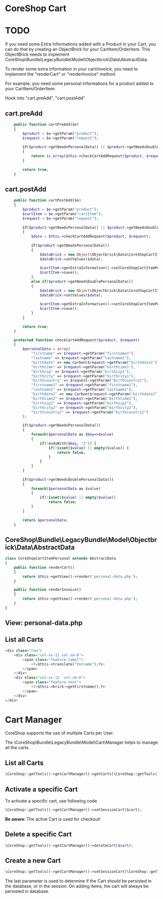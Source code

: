 # CoreShop Cart

# TODO

If you need some Extra Informations added with a Product in your Cart, you can do that by creating an ObjectBrick for your CartItem/OrderItem. This ObjectBrick needs to implement CoreShop\Bundle\LegacyBundle\Model\Objectbrick\Data\AbstractData.

To render some extra information in your cart/invoice, you need to implement the "renderCart" or "renderInvoice" method.

For example, you need some personal informations for a product added to your CartItem/OrderItem:

Hook into "cart.preAdd", "cart.postAdd"

## cart.preAdd
```php
    public function cartPreAdd($e)
    {
        $product = $e->getParam("product");
        $request = $e->getParam("request");
        
        if($product->getNeedsPersonalData() || $product->getNeedsDoublePersonalData())
        {
            return is_array($this->checkCartAddRequest($product, $request));
        }
        
        return true;
    }
```

## cart.postAdd
```php
    public function cartPostAdd($e)
    {
        $product = $e->getParam("product");
        $cartItem = $e->getParam("cartItem");
        $request = $e->getParam("request");
        
        if($product->getNeedsPersonalData() || $product->getNeedsDoublePersonalData())
        {
            $data = $this->checkCartAddRequest($product, $request);
            
            if($product->getNeedsPersonalData())
            {
                $dataBrick = new Object\Objectbrick\Data\CoreShopCartItemPersonal($cartItem);
                $dataBrick->setValues($data);
                
                $cartItem->getExtraInformation()->setCoreShopCartItemPersonal($dataBrick);
                $cartItem->save();
            }
            else if($product->getNeedsDoublePersonalData())
            {
                $dataBrick = new Object\Objectbrick\Data\CoreShopCartItemPersonalDouble($cartItem);
                $dataBrick->setValues($data);
                
                $cartItem->getExtraInformation()->setCoreShopCartItemPersonalDouble($dataBrick);
                $cartItem->save();
            }
        }
        
        return true;
    }

    protected function checkCartAddRequest($product, $request)
    {
        $personalData = array(
            "firstname" => $request->getParam("firstname1"),
            "lastname" => $request->getParam("lastname1"),
            "birthdate" => new Carbon($request->getParam("birthdate1")),
            "birthtime" => $request->getParam("birthtime1"),
            "birthzip" => $request->getParam("birthzip1"),
            "birthcity" => $request->getParam("birthcity1"),
            "birthcountry" => $request->getParam("birthcountry1"),
            "firstname2" => $request->getParam("firstname2"),
            "lastname2" => $request->getParam("lastname2"),
            "birthdate2" => new Carbon($request->getParam("birthdate2")),
            "birthtime2" => $request->getParam("birthtime2"),
            "birthzip2" => $request->getParam("birthzip2"),
            "birthcity2" => $request->getParam("birthcity2"),
            "birthcountry2" => $request->getParam("birthcountry2")
        );

        if($product->getNeedsPersonalData())
        {
            foreach($personalData as $key=>$value)
            {
                if(!endsWith($key, "2")) {
                    if(!isset($value) || empty($value)) {
                        return false;
                    }
                }
            }
        }
        
        if($product->getNeedsDoublePersonalData())
        {
            foreach($personalData as $value)
            {
                if(!isset($value) || empty($value))
                    return false;
            }
        }
        
        return $personalData;
    }
```

## CoreShop\Bundle\LegacyBundle\Model\Objectbrick\Data\AbstractData

```php
class CoreShopCartItemPersonal extends AbstractData
{
    public function renderCart()
    {
        return $this->getView()->render('personal-data.php');
    }

    public function renderInvoice()
    {
        return $this->getView()->render('personal-data.php');
    }
}
```

## View: personal-data.php

## List all Carts

```php
<div class="row">
    <div class="col-xs-12 col-sm-6">
        <span class="feature-label">
            <?=$this->translate("Vorname");?>:
        </span>
    </div>
    <div class="col-xs-12  col-sm-6">
        <span class="feature-text">
            <?=$this->brick->getFirstname();?>
        </span>
    </div>
</div>
```

# Cart Manager

CoreShop supports the use of multiple Carts per User.

The \CoreShop\Bundle\LegacyBundle\Model\Cart\Manager helps to manage all the carts.

## List all Carts
```php
\CoreShop::getTools()->getCartManager()->getCarts(\CoreShop::getTools()->getUser());
```

## Activate a specific Cart

To activate a specific cart, use following code.

```php
\CoreShop::getTools()->getCartManager()->setSessionCart($cart);
```

**Be aware**: The active Cart is used for checkout!

## Delete a specific Cart

```php
\CoreShop::getTools()->getCartManager()->deleteCart($cart);
```

## Create a new Cart

```php
\CoreShop::getTools()->getCartManager()->setSessionCart(\CoreShop::getTools()->getCartManager()->createCart("default", \CoreShop::getTools()->getUser(), \CoreShop\Bundle\LegacyBundle\Model\Shop::getShop(), true));
```

The last parameter is used to determine if the Cart should be persisted in the database, or in the session. On adding items, the cart will always be persisted in database.

